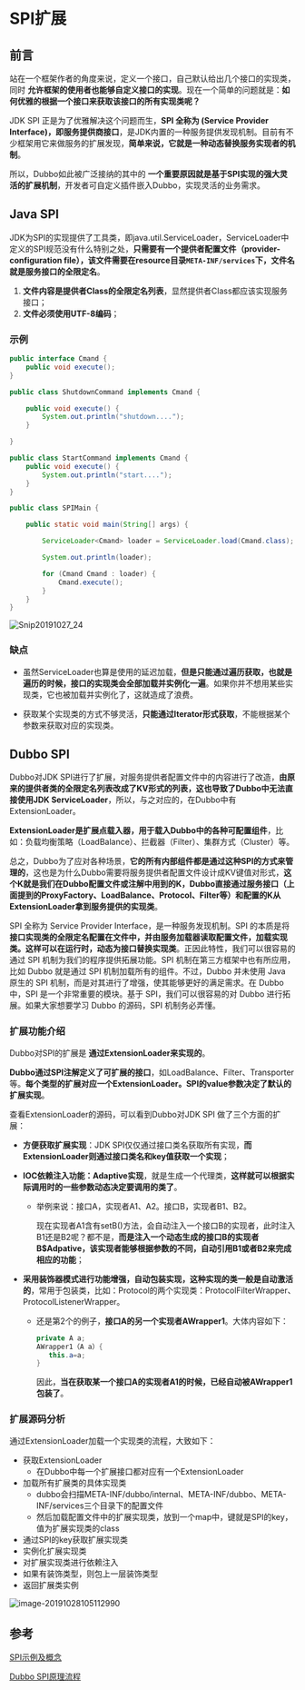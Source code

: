 # SPI扩展



## 前言

站在一个框架作者的角度来说，定义一个接口，自己默认给出几个接口的实现类，同时 **允许框架的使用者也能够自定义接口的实现**。现在一个简单的问题就是：**如何优雅的根据一个接口来获取该接口的所有实现类呢？**

JDK SPI 正是为了优雅解决这个问题而生，**SPI 全称为 (Service Provider Interface)，即服务提供商接口**，是JDK内置的一种服务提供发现机制。目前有不少框架用它来做服务的扩展发现，**简单来说，它就是一种动态替换服务实现者的机制**。

所以，Dubbo如此被广泛接纳的其中的 **一个重要原因就是基于SPI实现的强大灵活的扩展机制**，开发者可自定义插件嵌入Dubbo，实现灵活的业务需求。



## Java SPI

JDK为SPI的实现提供了工具类，即java.util.ServiceLoader，ServiceLoader中定义的SPI规范没有什么特别之处，**只需要有一个提供者配置文件（provider-configuration file），该文件需要在resource目录`META-INF/services`下，文件名就是服务接口的全限定名**。

1. **文件内容是提供者Class的全限定名列表**，显然提供者Class都应该实现服务接口；
2. **文件必须使用UTF-8编码**；



### 示例

```java
public interface Cmand {
    public void execute();
}

public class ShutdownCommand implements Cmand {

    public void execute() {
        System.out.println("shutdown....");
    }

}

public class StartCommand implements Cmand {
    public void execute() {
        System.out.println("start....");
    }
}

public class SPIMain {

    public static void main(String[] args) {

        ServiceLoader<Cmand> loader = ServiceLoader.load(Cmand.class);

        System.out.println(loader);

        for (Cmand Cmand : loader) {
            Cmand.execute();
        }
    }
}
```

![Snip20191027_24](https://tva1.sinaimg.cn/large/006y8mN6gy1g8d3abrd4hj31gn0u00yq.jpg)



### 缺点

- 虽然ServiceLoader也算是使用的延迟加载，**但是只能通过遍历获取，也就是遍历的时候，接口的实现类会全部加载并实例化一遍**。如果你并不想用某些实现类，它也被加载并实例化了，这就造成了浪费。

- 获取某个实现类的方式不够灵活，**只能通过Iterator形式获取**，不能根据某个参数来获取对应的实现类。







## Dubbo SPI

Dubbo对JDK SPI进行了扩展，对服务提供者配置文件中的内容进行了改造，**由原来的提供者类的全限定名列表改成了KV形式的列表，这也导致了Dubbo中无法直接使用JDK ServiceLoader**，所以，与之对应的，在Dubbo中有ExtensionLoader。

**ExtensionLoader是扩展点载入器，用于载入Dubbo中的各种可配置组件**，比如：负载均衡策略（LoadBalance）、拦截器（Filter）、集群方式（Cluster）等。

总之，Dubbo为了应对各种场景，**它的所有内部组件都是通过这种SPI的方式来管理的**，这也是为什么Dubbo需要将服务提供者配置文件设计成KV键值对形式，**这个K就是我们在Dubbo配置文件或注解中用到的K，Dubbo直接通过服务接口（上面提到的ProxyFactory、LoadBalance、Protocol、Filter等）和配置的K从ExtensionLoader拿到服务提供的实现类**。



SPI 全称为 Service Provider Interface，是一种服务发现机制。SPI 的本质是将**接口实现类的全限定名配置在文件中，并由服务加载器读取配置文件，加载实现类。这样可以在运行时，动态为接口替换实现类**。正因此特性，我们可以很容易的通过 SPI 机制为我们的程序提供拓展功能。SPI 机制在第三方框架中也有所应用，比如 Dubbo 就是通过 SPI 机制加载所有的组件。不过，Dubbo 并未使用 Java 原生的 SPI 机制，而是对其进行了增强，使其能够更好的满足需求。在 Dubbo 中，SPI 是一个非常重要的模块。基于 SPI，我们可以很容易的对 Dubbo 进行拓展。如果大家想要学习 Dubbo 的源码，SPI 机制务必弄懂。



### 扩展功能介绍

Dubbo对SPI的扩展是 **通过ExtensionLoader来实现的**。

**Dubbo通过SPI注解定义了可扩展的接口**，如LoadBalance、Filter、Transporter等。**每个类型的扩展对应一个ExtensionLoader。SPI的value参数决定了默认的扩展实现**。



查看ExtensionLoader的源码，可以看到Dubbo对JDK SPI 做了三个方面的扩展：

- **方便获取扩展实现**：JDK SPI仅仅通过接口类名获取所有实现，**而ExtensionLoader则通过接口类名和key值获取一个实现**；

- **IOC依赖注入功能：Adaptive实现**，就是生成一个代理类，**这样就可以根据实际调用时的一些参数动态决定要调用的类了**。

  - 举例来说：接口A，实现者A1、A2。接口B，实现者B1、B2。

    现在实现者A1含有setB()方法，会自动注入一个接口B的实现者，此时注入B1还是B2呢？都不是，**而是注入一个动态生成的接口B的实现者 B$Adpative，该实现者能够根据参数的不同，自动引用B1或者B2来完成相应的功能**；

- **采用装饰器模式进行功能增强，自动包装实现，这种实现的类一般是自动激活的**，常用于包装类，比如：Protocol的两个实现类：ProtocolFilterWrapper、ProtocolListenerWrapper。

  - 还是第2个的例子，**接口A的另一个实现者AWrapper1**。大体内容如下：

    ```java
    private A a;
    AWrapper1（A a）{
       this.a=a;
    }
    ```

    因此，**当在获取某一个接口A的实现者A1的时候，已经自动被AWrapper1包装了**。



### 扩展源码分析

通过ExtensionLoader加载一个实现类的流程，大致如下：

- 获取ExtensionLoader
  - 在Dubbo中每一个扩展接口都对应有一个ExtensionLoader
- 加载所有扩展类的具体实现类
  - dubbo会扫描META-INF/dubbo/internal、META-INF/dubbo、META-INF/services三个目录下的配置文件
  - 然后加载配置文件中的扩展实现类，放到一个map中，键就是SPI的key，值为扩展实现类的class
- 通过SPI的key获取扩展实现类
- 实例化扩展实现类
- 对扩展实现类进行依赖注入
- 如果有装饰类型，则包上一层装饰类型
- 返回扩展类实例

![image-20191028105112990](https://tva1.sinaimg.cn/large/006y8mN6gy1g8dq47izxrj30xc0i9n09.jpg)



















## 参考

[SPI示例及概念](https://www.jianshu.com/p/7daa38fc9711)

[Dubbo SPI原理流程](https://www.cnblogs.com/heart-king/p/5632524.html)